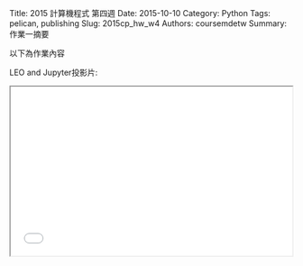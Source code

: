 Title: 2015 計算機程式 第四週
Date: 2015-10-10
Category: Python
Tags: pelican, publishing
Slug: 2015cp_hw_w4
Authors: coursemdetw
Summary: 作業一摘要

以下為作業內容

LEO and Jupyter投影片:

<iframe src="W4.html" width="500" height="300"></iframe>
